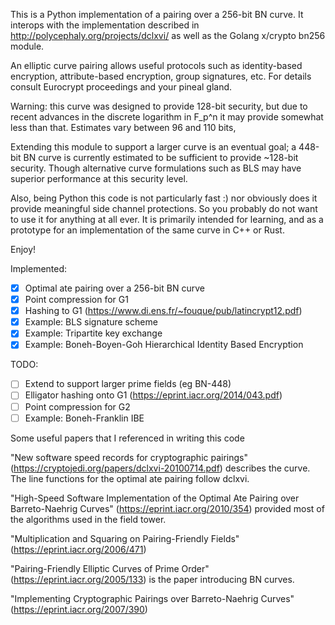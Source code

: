 
This is a Python implementation of a pairing over a 256-bit BN curve.
It interops with the implementation described in
http://polycephaly.org/projects/dclxvi/ as well as the Golang x/crypto
bn256 module.

An elliptic curve pairing allows useful protocols such as identity-based
encryption, attribute-based encryption, group signatures, etc. For
details consult Eurocrypt proceedings and your pineal gland.

Warning: this curve was designed to provide 128-bit security, but due
to recent advances in the discrete logarithm in F_p^n it may provide
somewhat less than that. Estimates vary between 96 and 110 bits,

Extending this module to support a larger curve is an eventual goal; a
448-bit BN curve is currently estimated to be sufficient to provide
~128-bit security. Though alternative curve formulations such as BLS
may have superior performance at this security level.

Also, being Python this code is not particularly fast :) nor obviously
does it provide meaningful side channel protections. So you probably
do not want to use it for anything at all ever. It is primarily
intended for learning, and as a prototype for an implementation of the
same curve in C++ or Rust.

Enjoy!

Implemented:
 - [X] Optimal ate pairing over a 256-bit BN curve
 - [X] Point compression for G1
 - [X] Hashing to G1 (https://www.di.ens.fr/~fouque/pub/latincrypt12.pdf)
 - [X] Example: BLS signature scheme
 - [X] Example: Tripartite key exchange
 - [X] Example: Boneh-Boyen-Goh Hierarchical Identity Based Encryption

TODO:
 - [ ] Extend to support larger prime fields (eg BN-448)
 - [ ] Elligator hashing onto G1 (https://eprint.iacr.org/2014/043.pdf)
 - [ ] Point compression for G2
 - [ ] Example: Boneh-Franklin IBE

Some useful papers that I referenced in writing this code

"New software speed records for cryptographic pairings"
(https://cryptojedi.org/papers/dclxvi-20100714.pdf) describes the
curve. The line functions for the optimal ate pairing follow dclxvi.

"High-Speed Software Implementation of the Optimal Ate Pairing over
Barreto-Naehrig Curves" (https://eprint.iacr.org/2010/354) provided
most of the algorithms used in the field tower.

"Multiplication and Squaring on Pairing-Friendly Fields"
(https://eprint.iacr.org/2006/471)

"Pairing-Friendly Elliptic Curves of Prime Order"
(https://eprint.iacr.org/2005/133) is the paper introducing BN curves.

"Implementing Cryptographic Pairings over Barreto-Naehrig Curves"
(https://eprint.iacr.org/2007/390)

